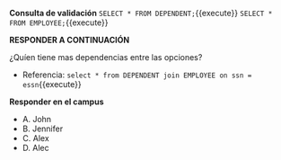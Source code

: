 **Consulta de validación**
`SELECT * FROM DEPENDENT;`{{execute}}
`SELECT * FROM EMPLOYEE;`{{execute}}

**RESPONDER A CONTINUACIÓN**

¿Quíen tiene mas dependencias entre las opciones?

- Referencia: `select * from DEPENDENT join EMPLOYEE on ssn = essn`{{execute}}

**Responder en el campus**
- A. John
- B. Jennifer
- C. Alex
- D. Alec